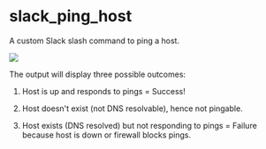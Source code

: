 # slack_ping_host
A custom Slack slash command to ping a host.

<img src="http://zappy.jaredlog.com/slack_pings_output.png"></a>

The output will display three possible outcomes:

1) Host is up and responds to pings = Success!

2) Host doesn't exist (not DNS resolvable), hence not pingable.

3) Host exists (DNS resolved) but not responding to pings = Failure because host is down or firewall blocks pings.
